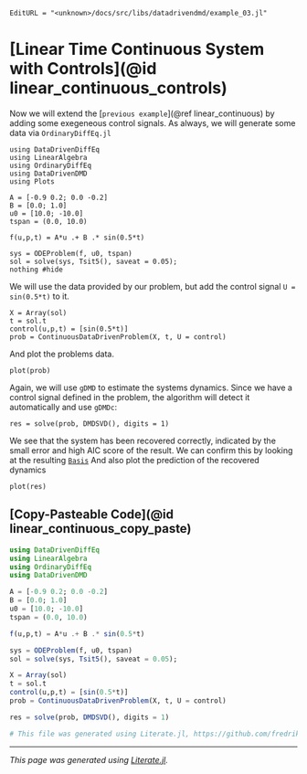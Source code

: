 ```@meta
EditURL = "<unknown>/docs/src/libs/datadrivendmd/example_03.jl"
```

# [Linear Time Continuous System with Controls](@id linear_continuous_controls)

Now we will extend the [`previous example`](@ref linear_continuous) by adding some exegeneous control signals.
As always, we will generate some data via `OrdinaryDiffEq.jl`

````@example example_03
using DataDrivenDiffEq
using LinearAlgebra
using OrdinaryDiffEq
using DataDrivenDMD
using Plots

A = [-0.9 0.2; 0.0 -0.2]
B = [0.0; 1.0]
u0 = [10.0; -10.0]
tspan = (0.0, 10.0)

f(u,p,t) = A*u .+ B .* sin(0.5*t)

sys = ODEProblem(f, u0, tspan)
sol = solve(sys, Tsit5(), saveat = 0.05);
nothing #hide
````

We will use the data provided by our problem, but add the control signal `U = sin(0.5*t)` to it.

````@example example_03
X = Array(sol)
t = sol.t
control(u,p,t) = [sin(0.5*t)]
prob = ContinuousDataDrivenProblem(X, t, U = control)
````

And plot the problems data.

````@example example_03
plot(prob)
````

Again, we will use `gDMD` to estimate the systems dynamics. Since we have a control signal
defined in the problem, the algorithm will detect it automatically and use `gDMDc`:

````@example example_03
res = solve(prob, DMDSVD(), digits = 1)
````

We see that the system has been recovered correctly, indicated by the small error and high AIC score of the result. We can confirm this by looking at the resulting [`Basis`](@ref)
And also plot the prediction of the recovered dynamics

````@example example_03
plot(res)
````

## [Copy-Pasteable Code](@id linear_continuous_copy_paste)

```julia
using DataDrivenDiffEq
using LinearAlgebra
using OrdinaryDiffEq
using DataDrivenDMD

A = [-0.9 0.2; 0.0 -0.2]
B = [0.0; 1.0]
u0 = [10.0; -10.0]
tspan = (0.0, 10.0)

f(u,p,t) = A*u .+ B .* sin(0.5*t)

sys = ODEProblem(f, u0, tspan)
sol = solve(sys, Tsit5(), saveat = 0.05);

X = Array(sol)
t = sol.t
control(u,p,t) = [sin(0.5*t)]
prob = ContinuousDataDrivenProblem(X, t, U = control)

res = solve(prob, DMDSVD(), digits = 1)

# This file was generated using Literate.jl, https://github.com/fredrikekre/Literate.jl
```

---

*This page was generated using [Literate.jl](https://github.com/fredrikekre/Literate.jl).*

